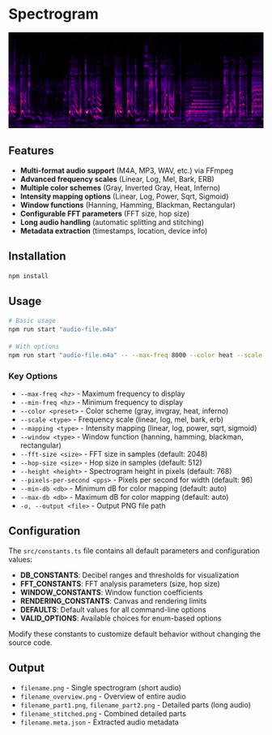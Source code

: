 # Spectrogram

![Example Spectrogram](example-spectrogram.png)


## Features

- **Multi-format audio support** (M4A, MP3, WAV, etc.) via FFmpeg
- **Advanced frequency scales** (Linear, Log, Mel, Bark, ERB)
- **Multiple color schemes** (Gray, Inverted Gray, Heat, Inferno)
- **Intensity mapping options** (Linear, Log, Power, Sqrt, Sigmoid)
- **Window functions** (Hanning, Hamming, Blackman, Rectangular)
- **Configurable FFT parameters** (FFT size, hop size)
- **Long audio handling** (automatic splitting and stitching)
- **Metadata extraction** (timestamps, location, device info)

## Installation

```bash
npm install
```

## Usage

```bash
# Basic usage
npm run start "audio-file.m4a"

# With options
npm run start "audio-file.m4a" -- --max-freq 8000 --color heat --scale mel
```

### Key Options

- `--max-freq <hz>` - Maximum frequency to display
- `--min-freq <hz>` - Minimum frequency to display  
- `--color <preset>` - Color scheme (gray, invgray, heat, inferno)
- `--scale <type>` - Frequency scale (linear, log, mel, bark, erb)
- `--mapping <type>` - Intensity mapping (linear, log, power, sqrt, sigmoid)
- `--window <type>` - Window function (hanning, hamming, blackman, rectangular)
- `--fft-size <size>` - FFT size in samples (default: 2048)
- `--hop-size <size>` - Hop size in samples (default: 512)
- `--height <height>` - Spectrogram height in pixels (default: 768)
- `--pixels-per-second <pps>` - Pixels per second for width (default: 96)
- `--min-db <db>` - Minimum dB for color mapping (default: auto)
- `--max-db <db>` - Maximum dB for color mapping (default: auto)
- `-o, --output <file>` - Output PNG file path

## Configuration

The `src/constants.ts` file contains all default parameters and configuration values:

- **DB_CONSTANTS**: Decibel ranges and thresholds for visualization
- **FFT_CONSTANTS**: FFT analysis parameters (size, hop size)
- **WINDOW_CONSTANTS**: Window function coefficients
- **RENDERING_CONSTANTS**: Canvas and rendering limits
- **DEFAULTS**: Default values for all command-line options
- **VALID_OPTIONS**: Available choices for enum-based options

Modify these constants to customize default behavior without changing the source code.

## Output

- `filename.png` - Single spectrogram (short audio)
- `filename_overview.png` - Overview of entire audio
- `filename_part1.png`, `filename_part2.png` - Detailed parts (long audio)
- `filename_stitched.png` - Combined detailed parts
- `filename.meta.json` - Extracted audio metadata

